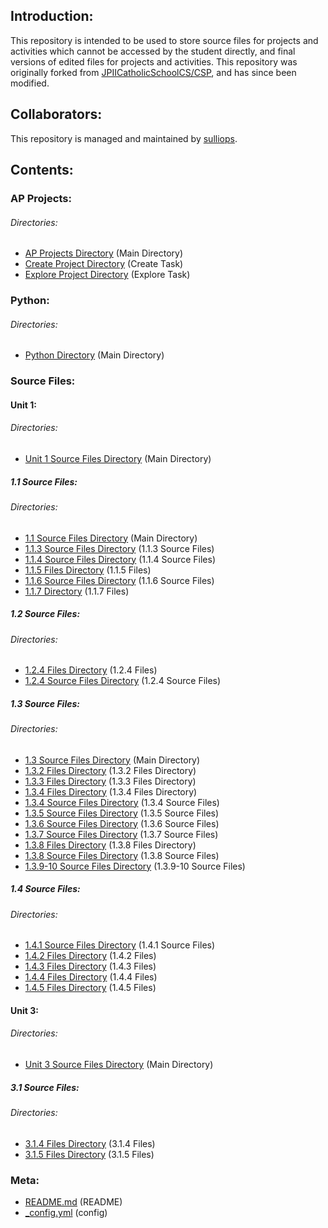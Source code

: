 <!--- Start --->
<!--- Introduction Section --->
## Introduction:
This repository is intended to be used to store source files for projects and activities which cannot be accessed by the student directly, and final versions of edited files for projects and activities. This repository was originally forked from <a href="https://github.com/JPIICatholicSchoolCS/CSP" target="_blank">JPIICatholicSchoolCS/CSP</a>, and has since been modified.
<!--- End Introduction Section --->
<!--- Collaborators Section --->
## Collaborators:
This repository is managed and maintained by <a href="https://github.com/sulliops" target="_blank">sulliops</a>.
<!--- End Collaborators Section --->
<!--- Contents Section --->
## Contents:
<!--- AP Projects Section --->
### AP Projects:
<!--- AP Projects Directories Section --->
###### Directories:
- <a href="https://github.com/sulliops/CSP/tree/master/AP%20Projects" target="_blank">AP Projects Directory</a> (Main Directory)
- <a href="https://github.com/sulliops/CSP/tree/master/AP%20Projects/Create" target="_blank">Create Project Directory</a> (Create Task)
- <a href="https://github.com/sulliops/CSP/tree/master/AP%20Projects/Explore" target="_blank">Explore Project Directory</a> (Explore Task)
<!--- End AP Projects Directories Section --->
<!--- End AP Projects Section --->
<!--- Python Section --->
[//]: # (Line break)
### Python:
<!--- Python Directories Section --->
###### Directories:
- <a href="https://github.com/sulliops/CSP/tree/master/Python" target="_blank">Python Directory</a> (Main Directory)
<!--- End Python Directories Section --->
<!--- End Python Section --->
<!--- Source Files Section --->
### Source Files:
<!--- Unit 1 Source Files Section --->
#### Unit 1:
<!--- Unit 1 Directories Section --->
###### Directories:
- <a href="https://github.com/sulliops/CSP/tree/master/Unit%201" target="_blank">Unit 1 Source Files Directory</a> (Main Directory)
<!--- End Unit 1 Directories Section --->
<!--- End Unit 1 Source Files Section --->
<!--- 1.1 Source Files Section --->
##### 1.1 Source Files:
<!--- 1.1 Directories Section --->
###### Directories:
- <a href="https://github.com/sulliops/CSP/tree/master/Unit%201/1.1" target="_blank">1.1 Source Files Directory</a> (Main Directory)
- <a href="https://github.com/sulliops/CSP/tree/master/Unit%201/1.1/1.1.3/Source" target="_blank">1.1.3 Source Files Directory</a> (1.1.3 Source Files)
- <a href="https://github.com/sulliops/CSP/tree/master/Unit%201/1.1/1.1.4/Source" target="_blank">1.1.4 Source Files Directory</a> (1.1.4 Source Files)
- <a href="https://github.com/sulliops/CSP/tree/master/Unit%201/1.1/1.1.5" target="_blank">1.1.5 Files Directory</a> (1.1.5 Files)
- <a href="https://github.com/sulliops/CSP/tree/master/Unit%201/1.1/1.1.6/Source" target="_blank">1.1.6 Source Files Directory</a> (1.1.6 Source Files)
- <a href="https://github.com/sulliops/CSP/tree/master/Unit%201/1.1/1.1.7" target="_blank">1.1.7 Directory</a> (1.1.7 Files)
<!--- End 1.1 Directories Section --->
<!--- End 1.1 Source Files Section --->
<!--- 1.2 Source Files Section --->
##### 1.2 Source Files:
<!--- 1.2 Directories Section --->
###### Directories:
- <a href="https://github.com/sulliops/CSP/tree/master/Unit%201/1.2/1.2.4" target="_blank">1.2.4 Files Directory</a> (1.2.4 Files)
- <a href="https://github.com/sulliops/CSP/tree/master/Unit%201/1.2/1.2.4/Source" target="_blank">1.2.4 Source Files Directory</a> (1.2.4 Source Files)
<!--- End 1.2 Directories Section --->
<!--- End 1.2 Source Files Section --->
<!--- 1.3 Source Files Section --->
##### 1.3 Source Files:
<!--- 1.3 Directories Section --->
###### Directories:
- <a href="https://github.com/sulliops/CSP/tree/master/Unit%201/1.3" target="_blank">1.3 Source Files Directory</a> (Main Directory)
- <a href="https://github.com/sulliops/CSP/tree/master/Unit%201/1.3/1.3.2" target="_blank">1.3.2 Files Directory</a> (1.3.2 Files Directory)
- <a href="https://github.com/sulliops/CSP/tree/master/Unit%201/1.3/1.3.3" target="_blank">1.3.3 Files Directory</a> (1.3.3 Files Directory)
- <a href="https://github.com/sulliops/CSP/tree/master/Unit%201/1.3/1.3.4" target="_blank">1.3.4 Files Directory</a> (1.3.4 Files Directory)
- <a href="https://github.com/sulliops/CSP/tree/master/Unit%201/1.3/1_3_4_teacherSourceFiles" target="_blank">1.3.4 Source Files Directory</a> (1.3.4 Source Files)
- <a href="https://github.com/sulliops/CSP/tree/master/Unit%201/1.3/1_3_5_teacherSourceFiles" target="_blank">1.3.5 Source Files Directory</a> (1.3.5 Source Files)
- <a href="https://github.com/sulliops/CSP/tree/master/Unit%201/1.3/1_3_6_teacherSourceFiles" target="_blank">1.3.6 Source Files Directory</a> (1.3.6 Source Files)
- <a href="https://github.com/sulliops/CSP/tree/master/Unit%201/1.3/1_3_7_teacherSourceFiles" target="_blank">1.3.7 Source Files Directory</a> (1.3.7 Source Files)
- <a href="https://github.com/sulliops/CSP/tree/master/Unit%201/1.3/1.3.8" target="_blank">1.3.8 Files Directory</a> (1.3.8 Files Directory)
- <a href="https://github.com/sulliops/CSP/tree/master/Unit%201/1.3/1_3_8_teacherSourceFiles" target="_blank">1.3.8 Source Files Directory</a> (1.3.8 Source Files)
- <a href="https://github.com/sulliops/CSP/tree/master/Unit%201/1.3/1_3_9-10_sourceFiles" target="_blank">1.3.9-10 Source Files Directory</a> (1.3.9-10 Source Files)
<!--- End 1.3 Directories Section --->
<!--- End 1.3 Source Files Section --->
<!--- 1.4 Source Files Section --->
##### 1.4 Source Files:
<!--- 1.4 Directories Section --->
###### Directories:
- <a href="https://github.com/sulliops/CSP/tree/master/Unit%201/1.4/1_4_1_sourceFiles" target="_blank">1.4.1 Source Files Directory</a> (1.4.1 Source Files)
- <a href="https://github.com/sulliops/CSP/tree/master/Unit%201/1.4/1.4.2" target="_blank">1.4.2 Files Directory</a> (1.4.2 Files)
- <a href="https://github.com/sulliops/CSP/tree/master/Unit%201/1.4/1.4.3" target="_blank">1.4.3 Files Directory</a> (1.4.3 Files)
- <a href="https://github.com/sulliops/CSP/tree/master/Unit%201/1.4/1.4.4" target="_blank">1.4.4 Files Directory</a> (1.4.4 Files)
- <a href="https://github.com/sulliops/CSP/tree/master/Unit%201/1.4/1.4.5" target="_blank">1.4.5 Files Directory</a> (1.4.5 Files)
<!--- End 1.4 Directories Section --->
<!--- End 1.4 Source Files Section --->
<!--- Unit 3 Source Files Section --->
#### Unit 3:
<!--- Unit 3 Directories Section --->
###### Directories:
- <a href="https://github.com/sulliops/CSP/tree/master/Unit%203" target="_blank">Unit 3 Source Files Directory</a> (Main Directory)
<!--- End Unit 3 Directories Section --->
<!--- End Unit 3 Source Files Section --->
<!--- 3.1 Source Files Section --->
##### 3.1 Source Files:
<!--- 3.1 Directories Section --->
###### Directories:
- <a href="https://github.com/sulliops/CSP/tree/master/Unit%203/3.1/3.1.4" target="_blank">3.1.4 Files Directory</a> (3.1.4 Files)
- <a href="https://github.com/sulliops/CSP/tree/master/Unit%203/3.1/3.1.5" target="_blank">3.1.5 Files Directory</a> (3.1.5 Files)
<!--- End 3.1 Directories Section --->
<!--- End 3.1 Source Files Section --->
<!--- End Source Files Section --->
<!--- Meta Section --->
### Meta:
<!--- Meta Files Section --->
- <a href="https://github.com/sulliops/CSP/blob/master/README.md" target="_blank">README.md</a> (README)
- <a href="https://github.com/sulliops/CSP/blob/master/_config.yml" target="_blank">_config.yml</a> (config)
<!--- End Meta Files Section --->
<!--- End Meta Section --->
<!--- End Contents Section --->
<!--- End --->
